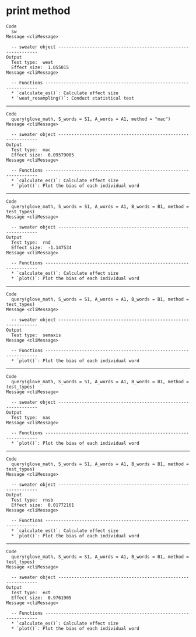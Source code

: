 # print method

    Code
      sw
    Message <cliMessage>
      
      -- sweater object --------------------------------------------------------------
    Output
      Test type:  weat 
      Effect size:  1.055015 
    Message <cliMessage>
      
      -- Functions -------------------------------------------------------------------
      * `calculate_es()`: Calculate effect size
      * `weat_resampling()`: Conduct statistical test

---

    Code
      query(glove_math, S_words = S1, A_words = A1, method = "mac")
    Message <cliMessage>
      
      -- sweater object --------------------------------------------------------------
    Output
      Test type:  mac 
      Effect size:  0.09579005 
    Message <cliMessage>
      
      -- Functions -------------------------------------------------------------------
      * `calculate_es()`: Calculate effect size
      * `plot()`: Plot the bias of each individual word

---

    Code
      query(glove_math, S_words = S1, A_words = A1, B_words = B1, method = test_types)
    Message <cliMessage>
      
      -- sweater object --------------------------------------------------------------
    Output
      Test type:  rnd 
      Effect size:  -1.147534 
    Message <cliMessage>
      
      -- Functions -------------------------------------------------------------------
      * `calculate_es()`: Calculate effect size
      * `plot()`: Plot the bias of each individual word

---

    Code
      query(glove_math, S_words = S1, A_words = A1, B_words = B1, method = test_types)
    Message <cliMessage>
      
      -- sweater object --------------------------------------------------------------
    Output
      Test type:  semaxis 
    Message <cliMessage>
      
      -- Functions -------------------------------------------------------------------
      * `plot()`: Plot the bias of each individual word

---

    Code
      query(glove_math, S_words = S1, A_words = A1, B_words = B1, method = test_types)
    Message <cliMessage>
      
      -- sweater object --------------------------------------------------------------
    Output
      Test type:  nas 
    Message <cliMessage>
      
      -- Functions -------------------------------------------------------------------
      * `plot()`: Plot the bias of each individual word

---

    Code
      query(glove_math, S_words = S1, A_words = A1, B_words = B1, method = test_types)
    Message <cliMessage>
      
      -- sweater object --------------------------------------------------------------
    Output
      Test type:  rnsb 
      Effect size:  0.01772161 
    Message <cliMessage>
      
      -- Functions -------------------------------------------------------------------
      * `calculate_es()`: Calculate effect size
      * `plot()`: Plot the bias of each individual word

---

    Code
      query(glove_math, S_words = S1, A_words = A1, B_words = B1, method = test_types)
    Message <cliMessage>
      
      -- sweater object --------------------------------------------------------------
    Output
      Test type:  ect 
      Effect size:  0.9761905 
    Message <cliMessage>
      
      -- Functions -------------------------------------------------------------------
      * `calculate_es()`: Calculate effect size
      * `plot()`: Plot the bias of each individual word

